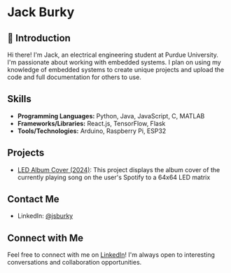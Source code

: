 # Jack Burky

## 👋 Introduction

Hi there! I'm Jack, an electrical engineering student at Purdue University. I'm passionate about working with embedded systems.
I plan on using my knowledge of embedded systems to create unique projects and upload the code and full documentation for others to use.

##  Skills

- **Programming Languages:** Python, Java, JavaScript, C, MATLAB
- **Frameworks/Libraries:** React.js, TensorFlow, Flask 
- **Tools/Technologies:** Arduino, Raspberry Pi, ESP32

##  Projects

- [LED Album Cover (2024)](https://github.com/jsburky/LED-Album-Cover): This project displays the album cover of the currently playing song on the user's Spotify to a 64x64 LED matrix

##  Contact Me

- LinkedIn: [@jsburky](https://www.linkedin.com/in/jack-burky-8b88a6270/)

##  Connect with Me

Feel free to connect with me on [LinkedIn](https://www.linkedin.com/in/jack-burky-8b88a6270/)! I'm always open to interesting conversations and collaboration opportunities.



